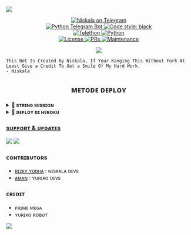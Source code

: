 <img src="https://user-images.githubusercontent.com/73097560/115834477-dbab4500-a447-11eb-908a-139a6edaec5c.gif">
<p align="center">
<a href="https://t.me/NiskalaXRobot"> <img src="https://img.shields.io/badge/Niskala-Robot-blue?&logo=telegram" alt="Niskala on Telegram" /> </a><br>
<a href="https://python-telegram-bot.org"> <img src="https://img.shields.io/badge/PTB-13.9.0-red?&style=flat-round&logo=github" alt="Python Telegram Bot" /> </a>
<a href="https://github.com/psf/black"><img alt="Code style: black" src="https://img.shields.io/badge/code%20style-black-000000.svg"></a><br>
<a href="https://docs.telethon.dev"> <img src="https://img.shields.io/badge/Telethon-1.24.0-white?&style=flat-round&logo=github" alt="Telethon" /> </a>
<a href="https://docs.python.org"> <img src="https://img.shields.io/badge/Python-3.10.1-purple?&style=flat-round&logo=python" alt="Python" /> </a><br>
<a href="https://github.com/Rzydx/Niskala-Robot/blob/Niskala/LICENSE"> <img src="https://img.shields.io/badge/License-GPLv3-blue.svg" alt="License" /> </a>
<a href="https://makeapullrequest.com"> <img src="https://img.shields.io/badge/PRs-Welcome-blue.svg?style=flat-round" alt="PRs" /> </a>
<a href="https://GitHub.com/Rzydx/Niskala-Robot"> <img src="https://img.shields.io/badge/Maintained-Yes-blue.svg" alt="Maintenance" /> </a><br>
</p>

<p align="center">
  <img src="https://telegra.ph/file/b26f8a844221353be9fb0.jpg">
</p>

```
This Bot Is Created By Niskala, If Your Kanging This Without Fork At Least Give a Credit To Get a Smile Of My Hard Work. 
- Niskala
```

<h2 align="center">
   ᴍᴇᴛᴏᴅᴇ ᴅᴇᴘʟᴏʏ
</h2>

<details>
<summary><b>🔗 sᴛʀɪɴɢ sᴇssɪᴏɴ</b></summary>
<br>
    
> Anda memerlukan API_ID & API_HASH untuk menghasilkan sesi telethon. ambil APP ID dan API Hash di my.telegram.org
<h4> Generate Session via Repl: </h4>    
<p><a href="https://repl.it/@mrismanaziz/stringenSession?lite=1&outputonly=1"><img src="https://img.shields.io/badge/Generate%20On%20Repl-blueviolet?style=for-the-badge&logo=appveyor" width="200""/></a></p>
<h4> Generate Session via Telegram StringGen Bot: </h4>    
<p><a href="https://t.me/RzydxStringbot"><img src="https://img.shields.io/badge/TG%20String%20Gen%20Bot-blueviolet?style=for-the-badge&logo=appveyor" width="200""/></a></p>

</details>

<details>
<summary><b>🔗 ᴅᴇᴘʟᴏʏ ᴅɪ ʜᴇʀᴏᴋᴜ</b></summary>
<br>

<p align="center">
<a href="https://dashboard.heroku.com/new?template=https://github.com/Rzydx/Niskala-Robot"><img src="https://img.shields.io/badge/Deploy%20To%20Heroku-blueviolet?style=for-the-badge&logo=heroku" width="215""/</a>  
<a href="https://telegram.dog/XTZ_HerokuBot?start=Unp5ZHgvTmlza2FsYS1Sb2JvdCBOaXNrYWxh"><img src="https://img.shields.io/badge/Deploy%20Via%20Telegram-blue?style=for-the-badge&logo=telegram" width="215""/</a>  </p>

</details>

### sᴜᴘᴘᴏʀᴛ & ᴜᴘᴅᴀᴛᴇs 
<a href="https://t.me/NiskalaSupport"><img src="https://img.shields.io/badge/Join-Group%20Support-red.svg?style=for-the-badge&logo=Telegram"></a> 
<a href="https://t.me/QwertYou_LoveMe"><img src="https://img.shields.io/badge/Join-Updates%20Channel-white.svg?style=for-the-badge&logo=Telegram"></a>

### ᴄᴏɴᴛʀɪʙᴜᴛᴏʀs
- [ʀɪᴢᴋʏ ʏᴜᴅʜᴀ](https://github.com/Rzydx) : ɴɪsᴋᴀʟᴀ ᴅᴇᴠs
- [ᴀᴍᴀɴ](https://github.com/AMANTYA1) : ʏᴜʀɪᴋᴏ ᴅᴇᴠs

### ᴄʀᴇᴅɪᴛ
- ᴘʀɪᴍᴇ ᴍᴇɢᴀ
- ʏᴜʀɪᴋᴏ ʀᴏʙᴏᴛ
<img src="https://user-images.githubusercontent.com/73097560/115834477-dbab4500-a447-11eb-908a-139a6edaec5c.gif">

